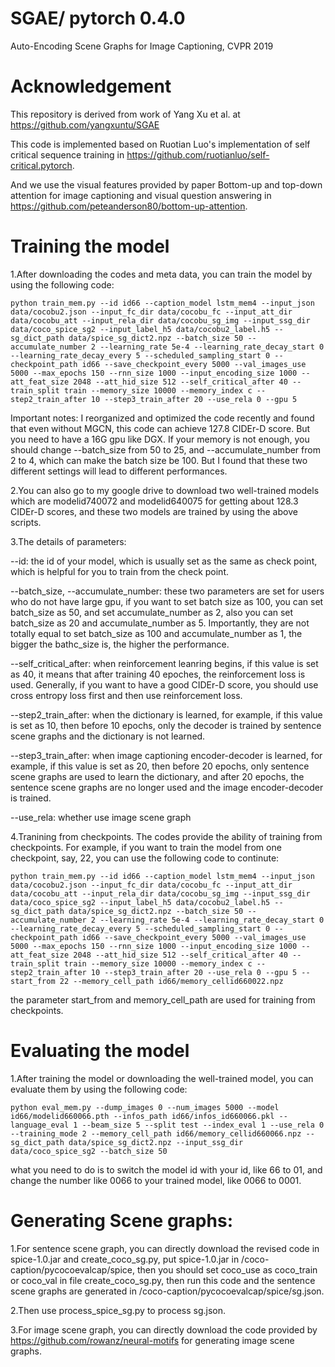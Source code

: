 # SGAE/ pytorch 0.4.0
Auto-Encoding Scene Graphs for Image Captioning, CVPR 2019

# Acknowledgement
This repository is derived from work of Yang Xu et al. at https://github.com/yangxuntu/SGAE

This code is implemented based on Ruotian Luo's implementation of self critical sequence training in https://github.com/ruotianluo/self-critical.pytorch.

And we use the visual features provided by paper Bottom-up and top-down attention for image captioning and visual question answering in https://github.com/peteanderson80/bottom-up-attention.


# Training the model
1.After downloading the codes and meta data, you can train the model by using the following code:
```
python train_mem.py --id id66 --caption_model lstm_mem4 --input_json data/cocobu2.json --input_fc_dir data/cocobu_fc --input_att_dir data/cocobu_att --input_rela_dir data/cocobu_sg_img --input_ssg_dir data/coco_spice_sg2 --input_label_h5 data/cocobu2_label.h5 --sg_dict_path data/spice_sg_dict2.npz --batch_size 50 --accumulate_number 2 --learning_rate 5e-4 --learning_rate_decay_start 0 --learning_rate_decay_every 5 --scheduled_sampling_start 0 --checkpoint_path id66 --save_checkpoint_every 5000 --val_images_use 5000 --max_epochs 150 --rnn_size 1000 --input_encoding_size 1000 --att_feat_size 2048 --att_hid_size 512 --self_critical_after 40 --train_split train --memory_size 10000 --memory_index c --step2_train_after 10 --step3_train_after 20 --use_rela 0 --gpu 5
```
Important notes: I reorganized and optimized the code recently and found that even without MGCN, this code can achieve 127.8 CIDEr-D score. But you need to have a 16G gpu like DGX. If your memory is not enough, you should change --batch_size from 50 to 25, and --accumulate_number from 2 to 4, which can make the batch size be 100. But I found that these two different settings will lead to different performances.

2.You can also go to my google drive to download two well-trained models which are modelid740072 and modelid640075 for getting about 128.3 CIDEr-D scores, and these two models are trained by using the above scripts.

3.The details of parameters:

--id: the id of your model, which is usually set as the same as check point, which is helpful for you to train from the check point.

--batch_size, --accumulate_number: these two parameters are set for users who do not have large gpu, if you want to set batch size as 100, you can set batch_size as 50, and set accumulate_number as 2, also you can set batch_size as 20 and accumulate_number as 5. Importantly, they are not totally equal to set batch_size as 100 and accumulate_number as 1, the bigger the bathc_size is, the higher the performance.

--self_critical_after: when reinforcement leanring begins, if this value is set as 40, it means that after training 40 epoches, the reinforcement loss is used. Generally, if you want to have a good CIDEr-D score, you should use cross entropy loss first and then use reinforcement loss.

--step2_train_after: when the dictionary is learned, for example, if this value is set as 10, then before 10 epochs, only the decoder is trained by sentence scene graphs and the dictionary is not learned. 

--step3_train_after: when image captioning encoder-decoder is learned, for example, if this value is set as 20, then before 20 epochs, only sentence scene graphs are used to learn the dictionary, and after 20 epochs, the sentence scene graphs are no longer used and the image encoder-decoder is trained.

--use_rela: whether use image scene graph

4.Tranining from checkpoints.
The codes provide the ability of training from checkpoints. For example, if you want to train the model from one checkpoint, say, 22, you can use the following code to continute:
```
python train_mem.py --id id66 --caption_model lstm_mem4 --input_json data/cocobu2.json --input_fc_dir data/cocobu_fc --input_att_dir data/cocobu_att --input_rela_dir data/cocobu_sg_img --input_ssg_dir data/coco_spice_sg2 --input_label_h5 data/cocobu2_label.h5 --sg_dict_path data/spice_sg_dict2.npz --batch_size 50 --accumulate_number 2 --learning_rate 5e-4 --learning_rate_decay_start 0 --learning_rate_decay_every 5 --scheduled_sampling_start 0 --checkpoint_path id66 --save_checkpoint_every 5000 --val_images_use 5000 --max_epochs 150 --rnn_size 1000 --input_encoding_size 1000 --att_feat_size 2048 --att_hid_size 512 --self_critical_after 40 --train_split train --memory_size 10000 --memory_index c --step2_train_after 10 --step3_train_after 20 --use_rela 0 --gpu 5 --start_from 22 --memory_cell_path id66/memory_cellid660022.npz
```
the parameter start_from and memory_cell_path are used for training from checkpoints.

# Evaluating the model
1.After training the model or downloading the well-trained model, you can evaluate them by using the following code:
```
python eval_mem.py --dump_images 0 --num_images 5000 --model id66/modelid660066.pth --infos_path id66/infos_id660066.pkl --language_eval 1 --beam_size 5 --split test --index_eval 1 --use_rela 0 --training_mode 2 --memory_cell_path id66/memory_cellid660066.npz --sg_dict_path data/spice_sg_dict2.npz --input_ssg_dir data/coco_spice_sg2 --batch_size 50
```
what you need to do is to switch the model id with your id, like 66 to 01, and change the number like 0066 to your trained model, like 0066 to 0001.

# Generating Scene graphs:
1.For sentence scene graph, you can directly download the revised code in spice-1.0.jar and create_coco_sg.py, put spice-1.0.jar in /coco-caption/pycocoevalcap/spice, then you should set coco_use as coco_train or coco_val in file create_coco_sg.py, then run this code and the sentence scene graphs are generated in /coco-caption/pycocoevalcap/spice/sg.json.

2.Then use process_spice_sg.py to process sg.json.

3.For image scene graph, you can directly download the code provided by https://github.com/rowanz/neural-motifs for generating image scene graphs.

